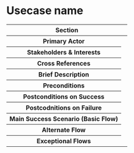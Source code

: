 # Usecase name
<table> 
    <thead>
        <tr>
            <th scope="col" colspan="2">Section</th>
        </tr>
    </thead>
    <tbody>
        <tr>
            <th scope="row">Primary Actor</th>
            <td></td>
        </tr>
        <tr>
            <th scope="row">Stakeholders & Interests</th>
            <td></td>
        </tr>
        <tr>
            <th scope="row">Cross References</th>
            <td></td>
        </tr>
        <tr>
            <th scope="row">Brief Description</th>
            <td></td>
        </tr>
        <tr>
            <th scope="row">Preconditions</th>
            <td></td>
        </tr>
        <tr>
            <th scope="row">Postconditions on Success</th>
            <td></td>
        </tr>
        <tr>
            <th scope="row">Postcodnitions on Failure</th>
            <td></td>
        </tr>
        <tr>
            <th scope="row">Main Success Scenario (Basic Flow)</th>
            <td></td>
        </tr>
        <tr>
            <th scope="row">Alternate Flow</th>
            <td></td>
        </tr>
        <tr>
            <th scope="row">Exceptional Flows</th>
            <td></td>
        </tr>
    </tbody>
</table>
